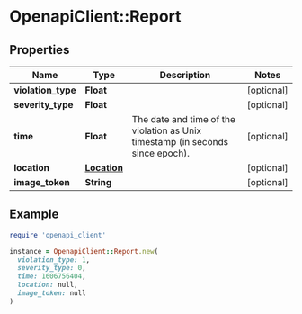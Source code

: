 # OpenapiClient::Report

## Properties

| Name | Type | Description | Notes |
| ---- | ---- | ----------- | ----- |
| **violation_type** | **Float** |  | [optional] |
| **severity_type** | **Float** |  | [optional] |
| **time** | **Float** | The date and time of the violation as Unix timestamp (in seconds since epoch). | [optional] |
| **location** | [**Location**](Location.md) |  | [optional] |
| **image_token** | **String** |  | [optional] |

## Example

```ruby
require 'openapi_client'

instance = OpenapiClient::Report.new(
  violation_type: 1,
  severity_type: 0,
  time: 1606756404,
  location: null,
  image_token: null
)
```

